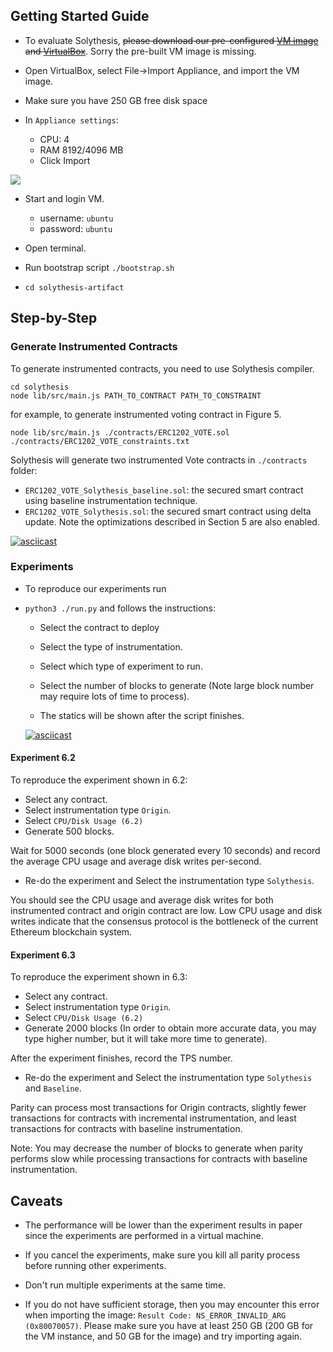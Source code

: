 ## Getting Started Guide

- To evaluate Solythesis, ~~please download our pre-configured [VM image](https://drive.google.com/open?id=1W353b2JmJjUh6sktC8rJC8oaVMmnN9O0) and [VirtualBox](https://www.virtualbox.org/)~~. Sorry the pre-built VM image is missing. 

- Open VirtualBox, select File->Import Appliance, and import the VM image.

- Make sure you have 250 GB free disk space
- In `Appliance settings`:
  - CPU: 4
  - RAM 8192/4096 MB
  - Click Import

![](http://www.cs.toronto.edu/~leo/appliance-settings.png)

- Start and login VM.
  - username: `ubuntu`
  - password: `ubuntu`

- Open terminal.

- Run bootstrap script `./bootstrap.sh`

- `cd solythesis-artifact`


## Step-by-Step

### Generate Instrumented Contracts

To generate instrumented contracts, you need to use Solythesis compiler.

```
cd solythesis
node lib/src/main.js PATH_TO_CONTRACT PATH_TO_CONSTRAINT
```

for example, to generate instrumented voting contract in
Figure 5.

```
node lib/src/main.js ./contracts/ERC1202_VOTE.sol ./contracts/ERC1202_VOTE_constraints.txt
```

Solythesis will generate two instrumented Vote contracts in `./contracts` folder:

- `ERC1202_VOTE_Solythesis_baseline.sol`: the secured smart contract using baseline instrumentation technique.
- `ERC1202_VOTE_Solythesis.sol`: the secured smart contract using delta update. Note the optimizations described in
Section 5 are also enabled.

[![asciicast](https://asciinema.org/a/mHimX89JzZ0Cz7hGAhULFa4gH.svg)](https://asciinema.org/a/mHimX89JzZ0Cz7hGAhULFa4gH)

### Experiments


- To reproduce our experiments run

- `python3 ./run.py` and follows the instructions:

  - Select the contract to deploy
  - Select the type of instrumentation.
  - Select which type of experiment to run.
  - Select the number of blocks to generate (Note large block number may require lots of time to process).

  - The statics will be shown after the script finishes.

  [![asciicast](https://asciinema.org/a/YlqfCidADXBNoV2T9ouUAcrgf.svg)](https://asciinema.org/a/YlqfCidADXBNoV2T9ouUAcrgf)


#### Experiment 6.2

To reproduce the experiment shown in 6.2:

- Select any contract.
- Select instrumentation type `Origin`.
- Select `CPU/Disk Usage (6.2)`
- Generate 500 blocks.

Wait for 5000 seconds (one block generated every 10 seconds) and
record the average CPU usage and average disk writes per-second.

- Re-do the experiment and Select the instrumentation type `Solythesis`.

You should see the CPU usage and average disk writes for
both instrumented contract and origin contract are low.
Low CPU usage and disk writes indicate that the consensus protocol is the
bottleneck of the current Ethereum blockchain system.


#### Experiment 6.3

To reproduce the experiment shown in 6.3:

- Select any contract.
- Select instrumentation type `Origin`.
- Select `CPU/Disk Usage (6.2)`
- Generate 2000 blocks (In order to obtain more accurate data, you
may type higher number, but it will take more time to generate).

After the experiment finishes, record the TPS number.

- Re-do the experiment and Select the instrumentation type `Solythesis` and `Baseline`.

Parity can process most transactions for Origin contracts, slightly fewer transactions
for contracts with incremental instrumentation, and least transactions for contracts
with baseline instrumentation.

Note:  You may decrease the number of blocks to generate when
parity performs slow while processing transactions for contracts with baseline
instrumentation.

## Caveats

- The performance will be lower than the experiment results in paper since the experiments are performed in a virtual machine.

- If you cancel the experiments, make sure you kill all parity process before running other experiments.

- Don't run multiple experiments at the same time.

- If you do not have sufficient storage, then you may encounter this error when importing the image: `Result Code: NS_ERROR_INVALID_ARG (0x80070057)`. Please make sure you have at least 250 GB (200 GB for the VM instance, and 50 GB for the image) and try importing again. 
